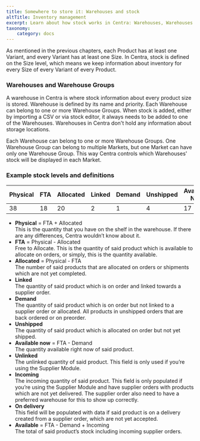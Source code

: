 ```yaml
---
title: Somewhere to store it: Warehouses and stock
altTitle: Inventory management
excerpt: Learn about how stock works in Centra: Warehouses, Warehouses Groups and stock level definitions.
taxonomy:
    category: docs
---
```


As mentioned in the previous chapters, each Product has at least one Variant, and every Variant has at least one Size. In Centra, stock is defined on the Size level, which means we keep information about inventory for every Size of every Variant of every Product.

### Warehouses and Warehouse Groups

A warehouse in Centra is where stock information about every product size is stored. Warehouse is defined by its name and priority. Each Warehouse can belong to one or more Warehouse Groups. When stock is added, either by importing a CSV or via stock editor, it always needs to be added to one of the Warehouses. Warehouses in Centra don't hold any information about storage locations.

Each Warehouse can belong to one or more Warehouse Groups. One Warehouse Group can belong to multiple Markets, but one Market can have only one Warehouse Group. This way Centra controls which Warehouses' stock will be displayed in each Market.

### Example stock levels and definitions

Physical | FTA | Allocated | Linked | Demand | Unshipped | Available Now | Unlinked | Incoming | On Delivery | Available
---|---|---|---|---|---|---|---|---|---|---
38 | 18 | 20 | 2 | 1 | 4 | 17 | 8 | 10 | 0 | 27

* **Physical** = FTA + Allocated  
This is the quantity that you have on the shelf in the warehouse. If there are any differences, Centra wouldn’t know about it.
* **FTA** = Physical - Allocated  
Free to Allocate. This is the quantity of said product which is available to allocate on orders, or simply, this is the quantity available.
* **Allocated** = Physical - FTA  
The number of said products that are allocated on orders or shipments which are not yet completed.
* **Linked**  
The quantity of said product which is on order and linked towards a supplier order.
* **Demand**  
The quantity of said product which is on order but not linked to a supplier order or allocated. All products in unshipped orders that are back ordered or on preorder.
* **Unshipped**  
The quantity of said product which is allocated on order but not yet shipped.
* **Available now** = FTA - Demand  
The quantity available right now of said product.
* **Unlinked**  
The unlinked quantity of said product. This field is only used if you’re using the Supplier Module.
* **Incoming**  
The incoming quantity of said product. This field is only populated if you’re using the Supplier Module and have supplier orders with products which are not yet delivered. The supplier order also need to have a preferred warehouse for this to show up correctly.
* **On delivery**  
This field will be populated with data if said product is on a delivery created from a supplier order, which are not yet accepted.
* **Available** = FTA - Demand + Incoming  
The total of said product’s stock including incoming supplier orders.
